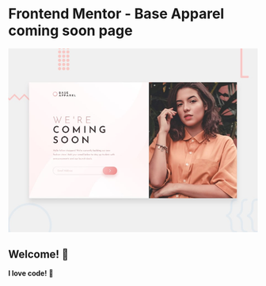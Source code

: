 # Frontend Mentor - Base Apparel coming soon page

![Design preview for the Base Apparel coming soon page coding challenge](./design/desktop-preview.jpg)

## Welcome! 👋


**I love code!** 🚀
